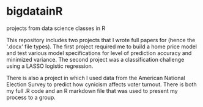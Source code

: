 # bigdatainR
projects from data science classes in R

This repository includes two projects that I wrote full papers for (hence the '.docx' file types).
The first project required me to build a home price model and test various model specifications
for level of prediction accuracy and minimized variance.
The second project was a classification challenge using a LASSO logistic regression.

There is also a project in which I used data from the American National Election Survey to
predict how cynicism affects voter turnout. There is both my full .R code and an R markdown
file that was used to present my process to a group.

